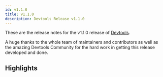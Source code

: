 ```yaml
---
id: v1.1.0
title: v1.1.0
description: Devtools Release v1.1.0
---
```


These are the release notes for the v1.1.0 release of [Devtools](https://devtools.khulnasoft.com/).

A huge thanks to the whole team of maintainers and contributors as well as the amazing Devtools Community for the hard work in getting this release developed and done.

## Highlights

### <title>

<short description>. Contributed by [@<user>](https://github.com/<user>) in [#<pr>](https://github.com/khulnasoft/devtools/pull/<pr>)

## Security Fixes

This release does not contain any security fixes.

<or>

@devtools/<package-name>, please upgrade to the latest version if you are using this module.

## Upgrade path

We recommend that you keep your Devtools project up to date with this latest release. For more guidance on how to upgrade, check out the documentation for [keeping Devtools updated](https://devtools.khulnasoft.com/docs/getting-started/keeping-devtools-updated).

## Links and References

Below you can find a list of links and references to help you learn about and start using this new release.

- [Devtools official website](https://devtools.khulnasoft.com/), [documentation](https://devtools.khulnasoft.com/docs/), and [getting started guide](https://devtools.khulnasoft.com/docs/getting-started/)
- [GitHub repository](https://github.com/khulnasoft/devtools)
- Devtools's [versioning and support policy](https://devtools.khulnasoft.com/docs/overview/versioning-policy)
- [Community Discord](https://discord.gg/devtools-687207715902193673) for discussions and support
- [Changelog](https://github.com/khulnasoft/devtools/tree/master/docs/releases/v1.1.0-changelog.md)
- Devtools [Demos](https://devtools.khulnasoft.com/demos), [Blog](https://devtools.khulnasoft.com/blog), [Roadmap](https://devtools.khulnasoft.com/docs/overview/roadmap) and [Plugins](https://devtools.khulnasoft.com/plugins)

Sign up for our [newsletter](https://info.devtools.spotify.com/newsletter_subscribe) if you want to be informed about what is happening in the world of Devtools.
